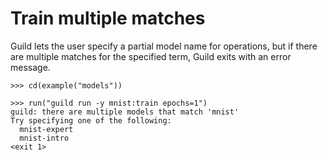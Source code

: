 # Train multiple matches

Guild lets the user specify a partial model name for operations, but
if there are multiple matches for the specified term, Guild exits with
an error message.

    >>> cd(example("models"))

    >>> run("guild run -y mnist:train epochs=1")
    guild: there are multiple models that match 'mnist'
    Try specifying one of the following:
      mnist-expert
      mnist-intro
    <exit 1>
